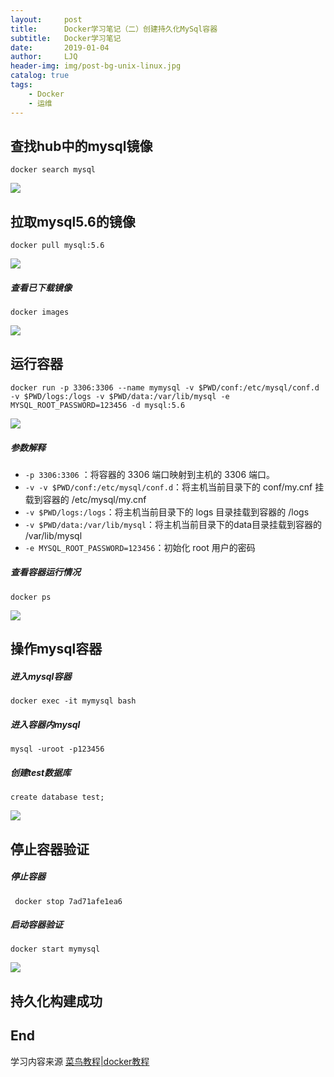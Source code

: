 ```yaml
---
layout:     post
title:      Docker学习笔记（二）创建持久化MySql容器
subtitle:   Docker学习笔记
date:       2019-01-04
author:     LJQ
header-img: img/post-bg-unix-linux.jpg
catalog: true
tags:
    - Docker
    - 运维
---
```


## 查找hub中的mysql镜像

```docker search mysql```

![](https://upload-images.jianshu.io/upload_images/15504753-46f088bba82c7bff.png?imageMogr2/auto-orient/strip%7CimageView2/2/w/1240)

## 拉取mysql5.6的镜像

```docker pull mysql:5.6```

![](https://upload-images.jianshu.io/upload_images/15504753-3d3c16d03d7b9b08.png?imageMogr2/auto-orient/strip%7CimageView2/2/w/1240)

##### 查看已下载镜像

```docker images```

![](https://upload-images.jianshu.io/upload_images/15504753-acb22ca4e3a4f67b.png?imageMogr2/auto-orient/strip%7CimageView2/2/w/1240)

## 运行容器

```docker run -p 3306:3306 --name mymysql -v $PWD/conf:/etc/mysql/conf.d -v $PWD/logs:/logs -v $PWD/data:/var/lib/mysql -e MYSQL_ROOT_PASSWORD=123456 -d mysql:5.6```

![](https://upload-images.jianshu.io/upload_images/15504753-98f775aaa7d0795e.png?imageMogr2/auto-orient/strip%7CimageView2/2/w/1240)

##### 参数解释

- ```-p 3306:3306``` ：将容器的 3306 端口映射到主机的 3306 端口。
- ```-v -v $PWD/conf:/etc/mysql/conf.d```：将主机当前目录下的 conf/my.cnf 挂载到容器的 /etc/mysql/my.cnf
- ```-v $PWD/logs:/logs```：将主机当前目录下的 logs 目录挂载到容器的 /logs
- ```-v $PWD/data:/var/lib/mysql```：将主机当前目录下的data目录挂载到容器的 /var/lib/mysql 
- ```-e MYSQL_ROOT_PASSWORD=123456```：初始化 root 用户的密码

##### 查看容器运行情况

```docker ps```

![](https://upload-images.jianshu.io/upload_images/15504753-f5470524f41f4446.png?imageMogr2/auto-orient/strip%7CimageView2/2/w/1240)

## 操作mysql容器

##### 进入mysql容器

```docker exec -it mymysql bash```

##### 进入容器内mysql

```mysql -uroot -p123456```

##### 创建test数据库

```create database test;```

![](https://upload-images.jianshu.io/upload_images/15504753-e1408f46978cf44a.png?imageMogr2/auto-orient/strip%7CimageView2/2/w/1240)

## 停止容器验证

##### 停止容器

``` docker stop 7ad71afe1ea6```

##### 启动容器验证

```docker start mymysql```

![](https://upload-images.jianshu.io/upload_images/15504753-c0bd0b9d2e8d969d.png?imageMogr2/auto-orient/strip%7CimageView2/2/w/1240)

## 持久化构建成功

## End

学习内容来源 [菜鸟教程|docker教程](http://www.runoob.com/docker/docker-tutorial.html)




